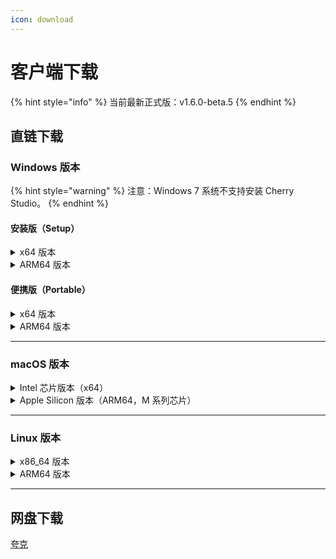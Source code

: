 ```yaml
---
icon: download
---
```


# 客户端下载

{% hint style="info" %}
当前最新正式版：v1.6.0-beta.5
{% endhint %}

## 直链下载

### Windows 版本

{% hint style="warning" %}
注意：Windows 7 系统不支持安装 Cherry Studio。
{% endhint %}

#### 安装版（Setup）

<details>

<summary>x64 版本</summary>

主线路：

【[Cherry Studio 官网](https://cherry-ai.com/download)】 【[GitHub](https://github.com/CherryHQ/cherry-studio/releases/download/v1.6.0-beta.5/Cherry-Studio-1.6.0-beta.5-x64-setup.exe)】

备用线路：

【[线路1](https://download-cf.ocoolai.com/https://github.com/CherryHQ/cherry-studio/releases/download/v1.6.0-beta.5/Cherry-Studio-1.6.0-beta.5-x64-setup.exe)】 【[线路2](https://download.ocoolai.com/https://github.com/CherryHQ/cherry-studio/releases/download/v1.6.0-beta.5/Cherry-Studio-1.6.0-beta.5-x64-setup.exe)】 【[线路3](https://download.ocoolai.online/https://github.com/CherryHQ/cherry-studio/releases/download/v1.6.0-beta.5/Cherry-Studio-1.6.0-beta.5-x64-setup.exe)】

</details>

<details>

<summary>ARM64 版本</summary>

主线路：

【[Cherry Studio 官网](https://cherry-ai.com/download)】 【[GitHub](https://github.com/CherryHQ/cherry-studio/releases/download/v1.6.0-beta.5/Cherry-Studio-1.6.0-beta.5-arm64-setup.exe)】

备用线路：

【[线路1](https://download-cf.ocoolai.com/https://github.com/CherryHQ/cherry-studio/releases/download/v1.6.0-beta.5/Cherry-Studio-1.6.0-beta.5-arm64-setup.exe)】 【[线路2](https://download.ocoolai.com/https://github.com/CherryHQ/cherry-studio/releases/download/v1.6.0-beta.5/Cherry-Studio-1.6.0-beta.5-arm64-setup.exe)】 【[线路3](https://download.ocoolai.online/https://github.com/CherryHQ/cherry-studio/releases/download/v1.6.0-beta.5/Cherry-Studio-1.6.0-beta.5-arm64-setup.exe)】

</details>

#### 便携版（Portable）

<details>

<summary>x64 版本</summary>

主线路：

【[Cherry Studio 官网](https://cherry-ai.com/download)】 【[GitHub](https://github.com/CherryHQ/cherry-studio/releases/download/v1.6.0-beta.5/Cherry-Studio-1.6.0-beta.5-x64-portable.exe)】

备用线路：

【[线路1](https://download-cf.ocoolai.com/https://github.com/CherryHQ/cherry-studio/releases/download/v1.6.0-beta.5/Cherry-Studio-1.6.0-beta.5-x64-portable.exe)】 【[线路2](https://download.ocoolai.com/https://github.com/CherryHQ/cherry-studio/releases/download/v1.6.0-beta.5/Cherry-Studio-1.6.0-beta.5-x64-portable.exe)】 【[线路3](https://download.ocoolai.online/https://github.com/CherryHQ/cherry-studio/releases/download/v1.6.0-beta.5/Cherry-Studio-1.6.0-beta.5-x64-portable.exe)】

</details>

<details>

<summary>ARM64 版本</summary>

主线路：

【[Cherry Studio 官网](https://cherry-ai.com/download)】 【[GitHub](https://github.com/CherryHQ/cherry-studio/releases/download/v1.6.0-beta.5/Cherry-Studio-1.6.0-beta.5-arm64-portable.exe)】

备用线路：

【[线路1](https://download-cf.ocoolai.com/https://github.com/CherryHQ/cherry-studio/releases/download/v1.6.0-beta.5/Cherry-Studio-1.6.0-beta.5-arm64-portable.exe)】 【[线路2](https://download.ocoolai.com/https://github.com/CherryHQ/cherry-studio/releases/download/v1.6.0-beta.5/Cherry-Studio-1.6.0-beta.5-arm64-portable.exe)】 【[线路3](https://download.ocoolai.online/https://github.com/CherryHQ/cherry-studio/releases/download/v1.6.0-beta.5/Cherry-Studio-1.6.0-beta.5-arm64-portable.exe)】

</details>

***

### macOS 版本

<details>

<summary>Intel 芯片版本（x64）</summary>

主线路：

【[Cherry Studio 官网](https://cherry-ai.com/download)】 【[GitHub](https://github.com/CherryHQ/cherry-studio/releases/download/v1.6.0-beta.5/Cherry-Studio-1.6.0-beta.5-x64.dmg)】

备用线路：

【[线路1](https://download-cf.ocoolai.com/https://github.com/CherryHQ/cherry-studio/releases/download/v1.6.0-beta.5/Cherry-Studio-1.6.0-beta.5.dmg)】 【[线路2](https://download.ocoolai.com/https://github.com/CherryHQ/cherry-studio/releases/download/v1.6.0-beta.5/Cherry-Studio-1.6.0-beta.5-x64.dmg)】 【[线路3](https://download.ocoolai.online/https://github.com/CherryHQ/cherry-studio/releases/download/v1.6.0-beta.5/Cherry-Studio-1.6.0-beta.5-x64.dmg)】

</details>

<details>

<summary>Apple Silicon 版本（ARM64，M 系列芯片）</summary>

主线路：

【[Cherry Studio 官网](https://cherry-ai.com/download)】 【[GitHub](https://github.com/CherryHQ/cherry-studio/releases/download/v1.6.0-beta.5/Cherry-Studio-1.6.0-beta.5-arm64.dmg)】

备用线路：

【[线路1](https://download-cf.ocoolai.com/https://github.com/CherryHQ/cherry-studio/releases/download/v1.6.0-beta.5/Cherry-Studio-1.6.0-beta.5-arm64.dmg)】 【[线路2](https://download.ocoolai.com/https://github.com/CherryHQ/cherry-studio/releases/download/v1.6.0-beta.5/Cherry-Studio-1.6.0-beta.5-arm64.dmg)】 【[线路3](https://download.ocoolai.online/https://github.com/CherryHQ/cherry-studio/releases/download/v1.6.0-beta.5/Cherry-Studio-1.6.0-beta.5-arm64.dmg)】

</details>

***

### Linux 版本

<details>

<summary>x86_64 版本</summary>

主线路：

【[Cherry Studio 官网](https://cherry-ai.com/download)】 【[GitHub](https://github.com/CherryHQ/cherry-studio/releases/download/v1.6.0-beta.5/Cherry-Studio-1.6.0-beta.5-x86_64.AppImage)】

备用线路：

【[线路1](https://download-cf.ocoolai.com/https://github.com/CherryHQ/cherry-studio/releases/download/v1.6.0-beta.5/Cherry-Studio-1.6.0-beta.5-x86_64.AppImage)】 【[线路2](https://download.ocoolai.com/https://github.com/CherryHQ/cherry-studio/releases/download/v1.6.0-beta.5/Cherry-Studio-1.6.0-beta.5-x86_64.AppImage)】 【[线路3](https://download.ocoolai.online/https://github.com/CherryHQ/cherry-studio/releases/download/v1.6.0-beta.5/Cherry-Studio-1.6.0-beta.5-x86_64.AppImage)】

</details>

<details>

<summary>ARM64 版本</summary>

主线路：

【[Cherry Studio 官网](https://cherry-ai.com/download)】 【[GitHub](https://github.com/CherryHQ/cherry-studio/releases/download/v1.6.0-beta.5/Cherry-Studio-1.6.0-beta.5-arm64.AppImage)】

备用线路：

【[线路1](https://download-cf.ocoolai.com/https://github.com/CherryHQ/cherry-studio/releases/download/v1.6.0-beta.5/Cherry-Studio-1.6.0-beta.5-arm64.AppImage)】 【[线路2](https://download.ocoolai.com/https://github.com/CherryHQ/cherry-studio/releases/download/v1.6.0-beta.5/Cherry-Studio-1.6.0-beta.5-arm64.AppImage)】 【[线路3](https://download.ocoolai.online/https://github.com/CherryHQ/cherry-studio/releases/download/v1.6.0-beta.5/Cherry-Studio-1.6.0-beta.5-arm64-AppImage)】

</details>

***

## 网盘下载

[夸克](https://pan.quark.cn/s/4044324d0ecd#/list/share)
